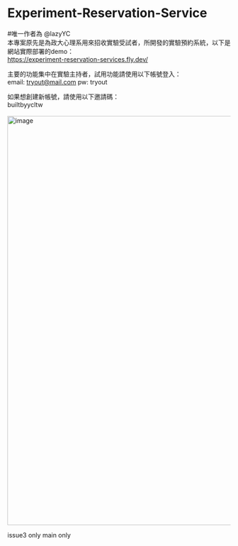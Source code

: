 # Experiment-Reservation-Service
#唯一作者為 @lazyYC
<br>
本專案原先是為政大心理系用來招收實驗受試者，所開發的實驗預約系統，以下是網站實際部署的demo：
<br>
https://experiment-reservation-services.fly.dev/

主要的功能集中在實驗主持者，試用功能請使用以下帳號登入：
<br>
email: tryout@mail.com
pw: tryout

如果想創建新帳號，請使用以下邀請碼：
<br>
builtbyycltw
<br><br>
<img width="922" alt="image" src="https://user-images.githubusercontent.com/71726501/212463387-12eb2dce-2981-4fe6-afc8-9c5484b3d407.png">

issue3 only
main only